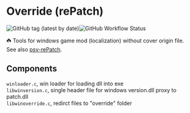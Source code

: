 # Override (rePatch)

![GitHub tag (latest by date)](https://img.shields.io/github/v/tag/yurisizuku/win-Override?color=green&label=Override)![GitHub Workflow Status](https://img.shields.io/github/actions/workflow/status/YuriSizuku/win-Override/build.yml?label=build)  

☘️ Tools for windows game mod (localization) without cover origin file.  
See also [psv-rePatch](https://github.com/YuriSizuku/psv-rePatch).  

## Components  

`winloader.c`, win loader for loading dll into exe  
`libwinversion.c`, single header file for windows version.dll proxy to patch.dll  
`libwinoverride.c`, redirct files to "override" folder  
